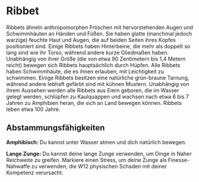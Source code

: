 # Ribbet
Ribbets ähneln anthropomorphen Fröschen mit hervorstehenden Augen und Schwimmhäuten an Händen und Füßen.
Sie haben glatte (manchmal jedoch warzige) feuchte Haut und Augen, die auf beiden Seiten ihres Kopfes positioniert sind.
Einige Ribbets haben Hinterbeine, die mehr als doppelt so lang sind wie ihr Torso, während andere kurze Gliedmaßen haben.
Unabhängig von ihrer Größe (die von etwa 90 Zentimetern bis 1,4 Metern reicht) bewegen sich Ribbets hauptsächlich durch Hüpfen.
Alle Ribbets haben Schwimmhäute, die es ihnen erlauben, mit Leichtigkeit zu schwimmen.
Einige Ribbets besitzen eine natürliche grün-braune Tarnung, während andere lebhaft gefärbt sind mit kühnen Mustern.
Unabhängig von ihrem Aussehen werden alle Ribbets aus Eiern geboren, die im Wasser gelegt werden, schlüpfen zu Kaulquappen und wachsen nach etwa 6 bis 7 Jahren zu Amphibien heran, die sich an Land bewegen können.
Ribbets leben etwa 100 Jahre.

## Abstammungsfähigkeiten
**Amphibisch:** Du kannst unter Wasser atmen und dich natürlich bewegen.

**Lange Zunge:** Du kannst deine lange Zunge verwenden, um Dinge in Naher Reichweite zu greifen.
Markiere einen Stress, um deine Zunge als Finesse-Nahwaffe zu verwenden, die W12 physischen Schaden mit deiner Kompetenz verursacht.
